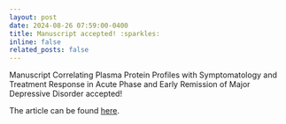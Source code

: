 ```yaml
---
layout: post
date: 2024-08-26 07:59:00-0400
title: Manuscript accepted! :sparkles: 
inline: false
related_posts: false
---
```


Manuscript Correlating Plasma Protein Profiles with Symptomatology and Treatment Response in Acute Phase and Early Remission of Major Depressive Disorder accepted! 

The article can be found [here](https://doi.org/10.3389/fpsyt.2024.1425552).

